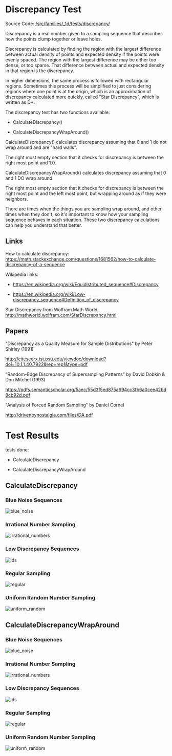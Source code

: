 # Discrepancy Test
Source Code: [/src/families/_1d/tests/discrepancy/](../../../../src/families/_1d/tests/discrepancy/)

Discrepancy is a real number given to a sampling sequence that describes how the points clump together or leave holes.

Discrepancy is calculated by finding the region with the largest difference between actual density of points and expected density if the points were evenly spaced.  The region with the largest difference may be either too dense, or too sparse.  That difference between actual and expected density in that region is the discrepancy.

In higher dimensions, the same process is followed with rectangular regions.  Sometimes this process will be simplified to just considering regions where one point is at the origin, which is an approximation of discrepancy calculated more quickly, called "Star Discrepancy", which is written as D*.

The discrepancy test has two functions available:
* CalculateDiscrepancy()
* CalculateDiscrepancyWrapAround()

CalculateDiscrepancy() calculates discrepancy assuming that 0 and 1 do not wrap around and are "hard walls".

The right most empty section that it checks for discrepancy is between the right most point and 1.0.

CalculateDiscrepancyWrapAround() calculates discrepancy assuming that 0 and 1 DO wrap around.

The right most empty section that it checks for discrepancy is between the right most point and the left most point, but wrapping around as if they were neighbors.

There are times when the things you are sampling wrap around, and other times when they don't, so it's important to know how your sampling sequence behaves in each situation.  These two discrepancy calculations can help you understand that better.

## Links

How to calculate discrepancy: https://math.stackexchange.com/questions/1681562/how-to-calculate-discrepancy-of-a-sequence

Wikipedia links:
* https://en.wikipedia.org/wiki/Equidistributed_sequence#Discrepancy
* https://en.wikipedia.org/wiki/Low-discrepancy_sequence#Definition_of_discrepancy

Star Discrepancy from Wolfram Math World: http://mathworld.wolfram.com/StarDiscrepancy.html

## Papers

"Discrepancy as a Quality Measure for Sample Distributions" by Peter Shirley (1991)  
http://citeseerx.ist.psu.edu/viewdoc/download?doi=10.1.1.40.7922&rep=rep1&type=pdf


"Random-Edge Discrepancy of Supersampling Patterns" by David Dobkin & Don Mitchel (1993)  
https://pdfs.semanticscholar.org/5aec/55d3f5ed875a694cc3fb6a0cee42bd8cb92d.pdf


"Analysis of Forced Random Sampling" by Daniel Cornel  
http://drivenbynostalgia.com/files/DA.pdf

# Test Results
 tests done:
* CalculateDiscrepancy
* CalculateDiscrepancyWrapAround
## CalculateDiscrepancy
### Blue Noise Sequences
![blue_noise](../../../_1d/samples/blue_noise/CalculateDiscrepancy.png)  
### Irrational Number Sampling
![irrational_numbers](../../../_1d/samples/irrational_numbers/CalculateDiscrepancy.png)  
### Low Discrepancy Sequences
![lds](../../../_1d/samples/lds/CalculateDiscrepancy.png)  
### Regular Sampling
![regular](../../../_1d/samples/regular/CalculateDiscrepancy.png)  
### Uniform Random Number Sampling
![uniform_random](../../../_1d/samples/uniform_random/CalculateDiscrepancy.png)  
## CalculateDiscrepancyWrapAround
### Blue Noise Sequences
![blue_noise](../../../_1d/samples/blue_noise/CalculateDiscrepancyWrapAround.png)  
### Irrational Number Sampling
![irrational_numbers](../../../_1d/samples/irrational_numbers/CalculateDiscrepancyWrapAround.png)  
### Low Discrepancy Sequences
![lds](../../../_1d/samples/lds/CalculateDiscrepancyWrapAround.png)  
### Regular Sampling
![regular](../../../_1d/samples/regular/CalculateDiscrepancyWrapAround.png)  
### Uniform Random Number Sampling
![uniform_random](../../../_1d/samples/uniform_random/CalculateDiscrepancyWrapAround.png)  
